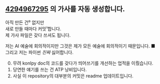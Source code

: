 ## [4294967295](https://www.youtube.com/@NOT2ho) 의 가사를 자동 생성합니다.

아직 만든 건⁰ 없지만  
새로 만들 때마다 커밋¹합니다.  
제 가사 파일은 갖다 쓰셔도 됩니다.  
  
저는 AI 예술에 회의적이지만 그것은 제가 모든 예술에 회의적이기 때문입니다. ■  
그리고 저는 파이썬 *진짜* 싫어합니다.   

0. 무려 konlpy doc의 코드를 갖다가 띄어쓰기를 개선하는 업적을 이뤘습니다.  
1. 당연한 얘기를 쓰는 건 ATP 낭비입니다.  
2. 사실 이 repository의 대부분의 커밋은 readme 업데이트입니다.

